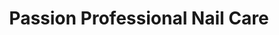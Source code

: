 ---
title: "Passion Professional Nail Care"
url: /broken-arrow/passion-professional-nail-care/
shop: Kosmetik
---